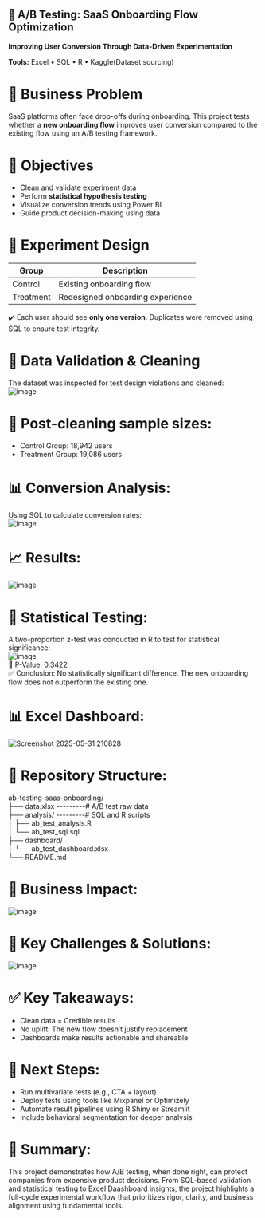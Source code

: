 ## 🧪 A/B Testing: SaaS Onboarding Flow Optimization  
**Improving User Conversion Through Data-Driven Experimentation**  

**Tools:** Excel • SQL • R • Kaggle(Dataset sourcing)  


# 📌 Business Problem  
SaaS platforms often face drop-offs during onboarding. This project tests whether a **new onboarding flow** improves user conversion compared to the existing flow using an A/B testing framework.  


# 🎯 **Objectives**  
- Clean and validate experiment data  
- Perform **statistical hypothesis testing**  
- Visualize conversion trends using Power BI  
- Guide product decision-making using data  


# 🧬 **Experiment Design**  
| Group      | Description                      |
|------------|----------------------------------|
| Control    | Existing onboarding flow         |
| Treatment  | Redesigned onboarding experience |  

✔️ Each user should see **only one version**. Duplicates were removed using SQL to ensure test integrity.  


# 🧹 **Data Validation & Cleaning**  
The dataset was inspected for test design violations and cleaned:  
![image](https://github.com/user-attachments/assets/4226080d-5182-46d7-823a-e8b68ab0bc4d)  

# 📌 **Post-cleaning sample sizes:**  
- Control Group: 18,942 users  
- Treatment Group: 19,086 users  

# 📊 **Conversion Analysis:**  
Using SQL to calculate conversion rates:  
![image](https://github.com/user-attachments/assets/111fd7a9-feab-41ca-acda-d37460caf668)  

# 📈 **Results:**
![image](https://github.com/user-attachments/assets/8a7099d2-0d1e-4f1f-936e-2d971628f41c)

# 📐 **Statistical Testing:**  
A two-proportion z-test was conducted in R to test for statistical significance:  
![image](https://github.com/user-attachments/assets/5c0a8921-2319-4bf6-adb5-2c231d2e7657)  
📌 P-Value: 0.3422  
✅ Conclusion: No statistically significant difference. The new onboarding flow does not outperform the existing one.  

# 📊 **Excel Dashboard:**  
![Screenshot 2025-05-31 210828](https://github.com/user-attachments/assets/e336f5c8-ee1e-4851-85fd-c2d9c0175adf)  

# 📂 **Repository Structure:**  
ab-testing-saas-onboarding/  
├── data.xlsx              ---------# A/B test raw data  
├── analysis/              ---------# SQL and R scripts  
│   ├── ab_test_analysis.R  
│   └── ab_test_sql.sql  
├── dashboard/  
│   └── ab_test_dashboard.xlsx  
└── README.md  

# 💼 **Business Impact:**  
![image](https://github.com/user-attachments/assets/da523e6d-8f93-4725-a06f-39e725aa469c)  

# 🧠 **Key Challenges & Solutions:**  
![image](https://github.com/user-attachments/assets/26e249cf-17a7-4de7-9854-3f3dce9c2de3)  

# ✅ **Key Takeaways:**  
- Clean data = Credible results  
- No uplift: The new flow doesn’t justify replacement  
- Dashboards make results actionable and shareable  

# 🚀 **Next Steps:**  
- Run multivariate tests (e.g., CTA + layout)  
- Deploy tests using tools like Mixpanel or Optimizely  
- Automate result pipelines using R Shiny or Streamlit  
- Include behavioral segmentation for deeper analysis  

# 📌 **Summary:**  
This project demonstrates how A/B testing, when done right, can protect companies from expensive product decisions. From SQL-based validation and statistical testing to Excel Daashboard insights, the project highlights a full-cycle experimental workflow that prioritizes rigor, clarity, and business alignment using fundamental tools.  
